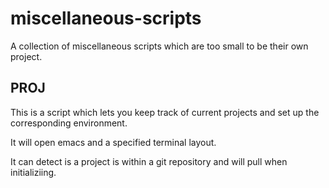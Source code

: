 # miscellaneous-scripts
A collection of miscellaneous scripts which are too small to be their own project. 

## PROJ
This is a script which lets you keep track of current projects and set up the corresponding environment. 

It will open emacs and a specified terminal layout.

It can detect is a project is within a git repository and will pull when initializiing. 
